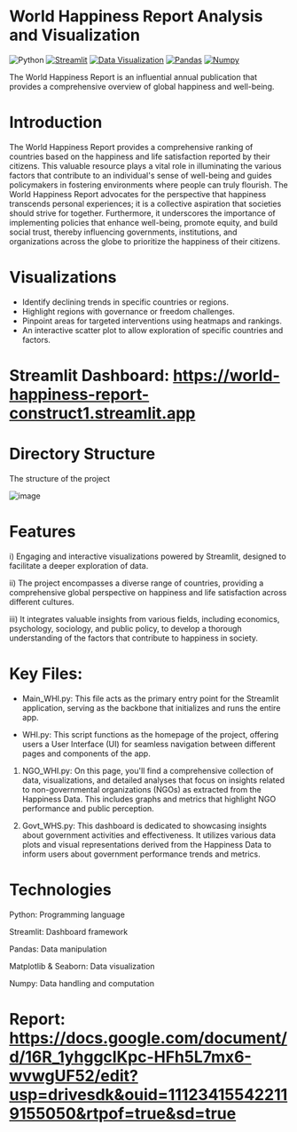 # World Happiness Report Analysis and Visualization

![Python](https://img.shields.io/badge/Python-3.10-blue?logo=python&logoColor=white)
[![Streamlit](https://img.shields.io/badge/Streamlit-App-FF4B4B?logo=streamlit&logoColor=white)](https://github.com/topics/streamlit)
[![Data Visualization](https://img.shields.io/badge/Data%20Visualization-Matplotlib%20%7C%20Seaborn-ffdd00)](https://github.com/topics/data-visualization)
[![Pandas](https://img.shields.io/badge/Pandas-Data%20Analysis-150458?logo=pandas)](https://github.com/topics/pandas)
[![Numpy](https://img.shields.io/badge/Numpy-Scientific%20Computing-013243?logo=numpy)](https://github.com/topics/numpy)

The World Happiness Report is an influential annual publication that provides a comprehensive overview of global happiness and well-being.

# Introduction
The World Happiness Report provides a comprehensive ranking of countries based on the happiness and life satisfaction reported by their citizens. This valuable resource plays a vital role in illuminating the various factors that contribute to an individual's sense of well-being and guides policymakers in fostering environments where people can truly flourish. The World Happiness Report advocates for the perspective that happiness transcends personal experiences; it is a collective aspiration that societies should strive for together. Furthermore, it underscores the importance of implementing policies that enhance well-being, promote equity, and build social trust, thereby influencing governments, institutions, and organizations across the globe to prioritize the happiness of their citizens.

# Visualizations

- Identify declining trends in specific countries or regions.
- Highlight regions with governance or freedom challenges.
- Pinpoint areas for targeted interventions using heatmaps and rankings.
- An interactive scatter plot to allow exploration of specific countries and factors.


# Streamlit Dashboard:  https://world-happiness-report-construct1.streamlit.app


# Directory Structure
The structure of the project

![image](https://github.com/user-attachments/assets/5eab0505-cbd1-445b-8967-07e6ff7b45e0)

# Features
i) Engaging and interactive visualizations powered by Streamlit, designed to facilitate a deeper exploration of data.  

ii) The project encompasses a diverse range of countries, providing a comprehensive global perspective on happiness and life satisfaction across different cultures.  

iii) It integrates valuable insights from various fields, including economics, psychology, sociology, and public policy, to develop a thorough understanding of the factors that contribute to happiness in society.

# Key Files:
- Main_WHI.py: This file acts as the primary entry point for the Streamlit application, serving as the backbone that initializes and runs the entire app.  

- WHI.py: This script functions as the homepage of the project, offering users a User Interface (UI) for seamless navigation between different pages and components of the app.  
1. NGO_WHI.py: On this page, you'll find a comprehensive collection of data, visualizations, and detailed analyses that focus on insights related to non-governmental organizations (NGOs) as extracted from the Happiness Data. This includes graphs and metrics that highlight NGO performance and public perception.  

2. Govt_WHS.py: This dashboard is dedicated to showcasing insights about government activities and effectiveness. It utilizes various data plots and visual representations derived from the Happiness Data to inform users about government performance trends and metrics.

# Technologies
Python: Programming language

Streamlit: Dashboard framework

Pandas: Data manipulation

Matplotlib & Seaborn: Data visualization

Numpy: Data handling and computation

# Report: https://docs.google.com/document/d/16R_1yhggclKpc-HFh5L7mx6-wvwgUF52/edit?usp=drivesdk&ouid=111234155422119155050&rtpof=true&sd=true




